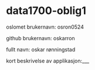 # data1700-oblig1

oslomet brukernavn: osron0524

github brukernavn: oskarron

fullt navn: oskar rønningstad

kort beskrivelse av applikasjon:___